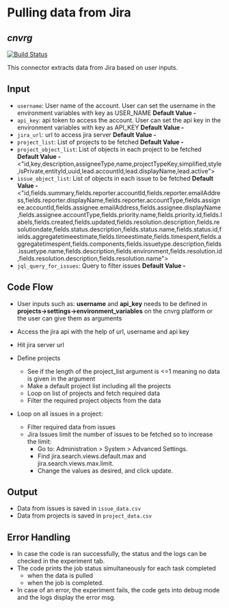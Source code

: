# Pulling data from Jira
## _cnvrg_

[![Build Status](https://travis-ci.org/joemccann/dillinger.svg?branch=master)](https://travis-ci.org/joemccann/dillinger)

This connector extracts data from Jira based on user inputs.

## Input
- `username`: User name of the account. User can set the username in the environment variables with key as USER_NAME
    **Default Value -** <None>
- `api_key`: api token to access the account. User can set the api key in the environment variables with key as API_KEY
    **Default Value -** <None>
- `jira_url`: url to access jira server
    **Default Value -** <None>
-	`project_list`: List of projects to be fetched
    **Default Value -** <None>
-	`project_object_list`: List of objects in each project to be fetched
    **Default Value -** <"id,key,description,assigneeType,name,projectTypeKey,simplified,style,isPrivate,entityId,uuid,lead.accountId,lead.displayName,lead.active">
-	`issue_object_list`: List of objects in each issue to be fetched
    **Default Value -** <"id,fields.summary,fields.reporter.accountId,fields.reporter.emailAddress,fields.reporter.displayName,fields.reporter.accountType,fields.assignee.accountId,fields.assignee.emailAddress,fields.assignee.displayName,fields.assignee.accountType,fields.priority.name,fields.priority.id,fields.labels,fields.created,fields.updated,fields.resolution.description,fields.resolutiondate,fields.status.description,fields.status.name,fields.status.id,fields.aggregatetimeestimate,fields.timeestimate,fields.timespent,fields.aggregatetimespent,fields.components,fields.issuetype.description,fields.issuetype.name,fields.description,fields.environment,fields.resolution.id,fields.resolution.description,fields.resolution.name">
-	`jql_query_for_issues`: Query to filter issues
    **Default Value -** <None>
## Code Flow
- User inputs such as: **username** and  **api_key** needs to be defined in **projects->settings->environment_variables** on the cnvrg platform or the user can give them as arguments
- Access the jira api with the help of url, username and api key
- Hit jira server url
- Define projects
    - See if the length of the project_list argument is <=1 meaning no data is given in the argument
    - Make a default project list including all the projects
    - Loop on list of projects and fetch required data 
    - Filter the required project objects from the data

- Loop on all issues in a project:
    - Filter required data from issues
    - Jira Issues limit the number of issues to be fetched so to increase the limit:
        -  Go to: Administration > System > Advanced Settings.
        -  Find jira.search.views.default.max and jira.search.views.max.limit.
        -  Change the values as desired, and click update.
## Output
-   Data from issues is saved in `issue_data.csv`
-	Data from projects is saved in `project_data.csv`

## Error Handling
-   In case the code is ran successfully, the status and the logs can be checked in the experiment tab. 
-   The code prints the job status simultaneously for each task completed
    - when the data is pulled
    - when the job is completed.
-  In case of an error, the experiment fails, the code gets into debug mode and the logs display the error msg.
